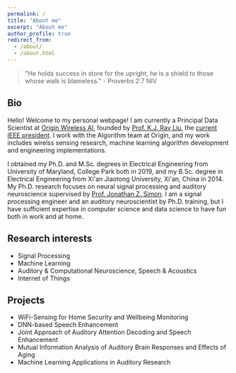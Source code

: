 ```yaml
---
permalink: /
title: "About me"
excerpt: "About me"
author_profile: true
redirect_from: 
  - /about/
  - /about.html
---
```


> "He holds success in store for the upright, he is a shield to those whose walk is blameless." - Proverbs 2:7 NIV

## Bio
Hello! Welcome to my personal webpage! I am currently a Principal Data Scientist at [Origin Wireless AI](https://www.originwirelessai.com), founded by [Prof. K.J. Ray Liu](http://www.cspl.umd.edu/kjrliu/), the [current IEEE president](https://www.ieee.org/about/corporate/election/index.html). I work with the Algorithm team at Origin, and my work includes wirelss sensing research, machine learning algorithm development and engineering implementations.  

I obtained my Ph.D. and M.Sc. degrees in Electrical Engineering from University of Maryland, College Park both in 2019, and my B.Sc. degree in Electrical Engineering from Xi'an Jiaotong University, Xi'an, China in 2014. My Ph.D. research focuses on neural signal processing and auditory neuroscience supervised by [Prof. Jonathan Z. Simon](https://ece.umd.edu/clark/faculty/481/Jonathan-Simon). I am a signal processing engineer and an auditory neuroscientist by Ph.D. training, but I have sufficient expertise in computer science and data science to have fun both in work and at home.

## Research interests
- Signal Processing
- Machine Learning
- Auditory & Computational Neuroscience, Speech & Acoustics
- Internet of Things

## Projects
- WiFi-Sensing for Home Security and Wellbeing Monitoring
- DNN-based Speech Enhancement
- Joint Approach of Auditory Attention Decoding and Speech Enhancement
- Mutual Information Analysis of Auditory Brain Responses and Effects of Aging
- Machine Learning Applications in Auditory Research
